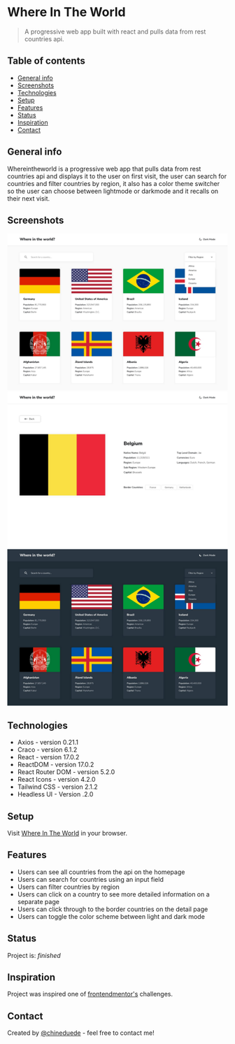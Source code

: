 # Where In The World  

> A progressive web app built with react and pulls data from rest countries api.

## Table of contents  

- [General info](#general-info)
- [Screenshots](#screenshots)
- [Technologies](#technologies)
- [Setup](#setup)
- [Features](#features)
- [Status](#status)
- [Inspiration](#inspiration)
- [Contact](#contact)

## General info  

Whereintheworld is a progressive web app that pulls data from rest countries api and displays it to the user on first visit, the user can search for countries and filter countries by region, it also has a color theme switcher so the user can choose between lightmode or darkmode and it recalls on their next visit.

## Screenshots  

![homepage](./public/screenshots/homepage.jpg)
![moreinformation](./public/screenshots/moreinformation.jpg)
![darkmode](./public/screenshots/darkmode.jpg)

## Technologies  

- Axios - version 0.21.1
- Craco - version 6.1.2
- React - version 17.0.2
- ReactDOM - version 17.0.2
- React Router DOM - version 5.2.0
- React Icons - version 4.2.0
- Tailwind CSS - version 2.1.2
- Headless UI - Version .2.0

## Setup  

Visit [Where In The World](https://whereintheworld-chineduede.netlify.app) in your browser.

## Features  

- Users can see all countries from the api on the homepage
- Users can search for countries using an input field
- Users can filter countries by region
- Users can click on a country to see more detailed information on a separate page
- Users can click through to the border countries on the detail page
- Users can toggle the color scheme between light and dark mode

## Status  

Project is: _finished_

## Inspiration  

Project was inspired one of [frontendmentor's](https://www.frontendmentor.io/challenges/rest-countries-api-with-color-theme-switcher-5cacc469fec04111f7b848ca) challenges.

## Contact  

Created by [@chineduede](mailto:chineduede@gmail.com) - feel free to contact me!  